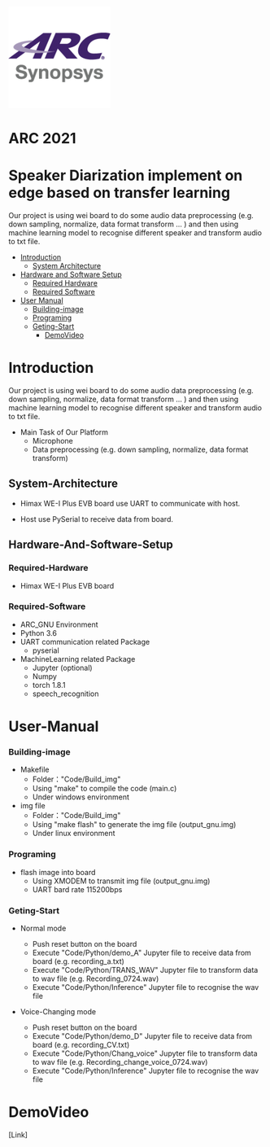 ![](https://github.com/Shoawen0213/2021_ARC/blob/main/doc/synopsys_arc.png)
# ARC 2021 
# Speaker Diarization implement on edge based on transfer learning

Our project is using wei board to do some audio data preprocessing (e.g. down sampling, normalize, data format transform ... ) and then using machine learning model to recognise different speaker and transform audio to txt file.

* [Introduction](#Introduction)
	* [System Architecture](#System-Architecture)
* [Hardware and Software Setup](#Hardware-And-Software-Setup)
	* [Required Hardware](#Required-Hardware)
	* [Required Software](#Required-Software)
* [User Manual](#user-manual)
    * [Building-image](#Building-image)
    * [Programing](#Programing)
    * [Geting-Start](#Geting-Start)
         * [DemoVideo](#DemoVideo)

# Introduction
Our project is using wei board to do some audio data preprocessing (e.g. down sampling, normalize, data format transform ... ) and then using machine learning model to recognise different speaker and transform audio to txt file.

* Main Task of Our Platform
    - Microphone
    - Data preprocessing (e.g. down sampling, normalize, data format transform)

## System-Architecture
- Himax WE-I Plus EVB board use UART to communicate with host.

- Host use PySerial to receive data from board.

## Hardware-And-Software-Setup
### Required-Hardware
- Himax WE-I Plus EVB board

### Required-Software
* ARC_GNU Environment 
* Python 3.6
* UART communication related Package
	* pyserial
* MachineLearning related Package
    * Jupyter (optional)
	* Numpy
	* torch 1.8.1
	* speech_recognition

# User-Manual
### Building-image
* Makefile
	* Folder："Code/Build_img"
	* Using "make" to compile the code (main.c)
	* Under windows environment
* img file
	* Folder："Code/Build_img"
	* Using "make flash" to generate the img file (output_gnu.img)
	* Under linux environment
### Programing
* flash image into board
	* Using XMODEM to transmit img file (output_gnu.img)
	* UART bard rate 115200bps
### Geting-Start
* Normal mode
	* Push reset button on the board
	* Execute "Code/Python/demo_A" Jupyter file to receive data from board       (e.g. recording_a.txt)
	* Execute "Code/Python/TRANS_WAV" Jupyter file to transform data to wav file (e.g. Recording_0724.wav)
	* Execute "Code/Python/Inference" Jupyter file to recognise the wav file 
	
* Voice-Changing mode
	* Push reset button on the board
	* Execute "Code/Python/demo_D" Jupyter file to receive data from board         (e.g. recording_CV.txt)
	* Execute "Code/Python/Chang_voice" Jupyter file to transform data to wav file (e.g. Recording_change_voice_0724.wav)
	* Execute "Code/Python/Inference" Jupyter file to recognise the wav file
	
# DemoVideo
[Link]
	

